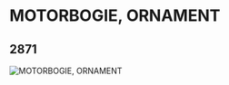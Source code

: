 # MOTORBOGIE, ORNAMENT
## 2871
![MOTORBOGIE, ORNAMENT](https://lc-www-live-s.legocdn.com/media/bricks/5/2/4493326.jpg)